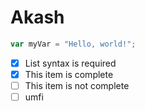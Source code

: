 # Akash
``` javascript
var myVar = "Hello, world!";
```
- [x] List syntax is required
- [x] This item is complete
- [ ] This item is not complete
- [ ] umfi
